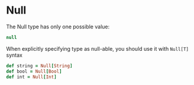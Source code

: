 # Null

The Null type has only one possible value:

```haxe
null
```

When explicitly specifying type as null-able, you should use it with `Null[T]` syntax

```ruby
def string = Null[String]
def bool = Null[Bool]
def int = Null[Int]
```